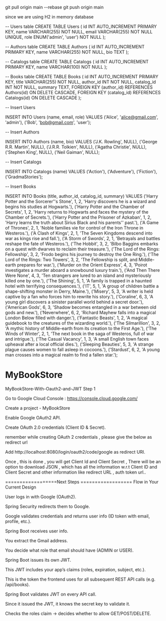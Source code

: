   git pull origin main --rebase
  git push origin main



since we are using H2 in memory database


-- Users table
CREATE TABLE Users (
    id INT AUTO_INCREMENT PRIMARY KEY,
    name VARCHAR(255) NOT NULL,
    email VARCHAR(255) NOT NULL UNIQUE,
    role ENUM('admin', 'user') NOT NULL
);

-- Authors table
CREATE TABLE Authors (
    id INT AUTO_INCREMENT PRIMARY KEY,
    name VARCHAR(255) NOT NULL,
    bio TEXT
);

-- Catalogs table
CREATE TABLE Catalogs (
    id INT AUTO_INCREMENT PRIMARY KEY,
    name VARCHAR(100) NOT NULL
);

-- Books table
CREATE TABLE Books (
    id INT AUTO_INCREMENT PRIMARY KEY,
    title VARCHAR(255) NOT NULL,
    author_id INT NOT NULL,
    catalog_id INT NOT NULL,
    summary TEXT,
    FOREIGN KEY (author_id) REFERENCES Authors(id) ON DELETE CASCADE,
    FOREIGN KEY (catalog_id) REFERENCES Catalogs(id) ON DELETE CASCADE
);


-- Insert Users

INSERT INTO Users (name, email, role) VALUES
('Alice', 'alice@gmail.com', 'admin'),
('Bob', 'bob@gmail.com', 'user');

-- Insert Authors


INSERT INTO Authors (name, bio) VALUES
('J.K. Rowling', NULL),
('George R.R. Martin', NULL),
('J.R.R. Tolkien', NULL),
('Agatha Christie', NULL),
('Stephen King', NULL),
('Neil Gaiman', NULL);

-- Insert Catalogs


INSERT INTO Catalogs (name) VALUES
('Action'),
('Adventure'),
('Fiction'),
('GradmaStories');

-- Insert Books


INSERT INTO Books (title, author_id, catalog_id, summary) VALUES
('Harry Potter and the Sorcerer''s Stone', 1, 2, 'Harry discovers he is a wizard and begins his studies at Hogwarts.'),
('Harry Potter and the Chamber of Secrets', 1, 2, 'Harry returns to Hogwarts and faces the mystery of the Chamber of Secrets.'),
('Harry Potter and the Prisoner of Azkaban', 1, 2, 'Harry learns the truth about Sirius Black and his parents'' past.'),
('A Game of Thrones', 2, 1, 'Noble families vie for control of the Iron Throne in Westeros.'),
('A Clash of Kings', 2, 1, 'The Seven Kingdoms descend into war as kings rise and fall.'),
('A Storm of Swords', 2, 1, 'Betrayals and battles reshape the fate of Westeros.'),
('The Hobbit', 3, 2, 'Bilbo Baggins embarks on a quest with dwarves to reclaim their treasure.'),
('The Lord of the Rings: Fellowship', 3, 2, 'Frodo begins his journey to destroy the One Ring.'),
('The Lord of the Rings: Two Towers', 3, 2, 'The Fellowship is split, and Middle-earth prepares for war.'),
('Murder on the Orient Express', 4, 3, 'Poirot investigates a murder aboard a snowbound luxury train.'),
('And Then There Were None', 4, 3, 'Ten strangers are lured to an island and mysteriously killed one by one.'),
('The Shining', 5, 1, 'A family is trapped in a haunted hotel with terrifying consequences.'),
('IT', 5, 1, 'A group of children battle a shape-shifting monster in Derry, Maine.'),
('Misery', 5, 3, 'A writer is held captive by a fan who forces him to rewrite his story.'),
('Coraline', 6, 3, 'A young girl discovers a sinister parallel world behind a secret door.'),
('American Gods', 6, 3, 'Shadow becomes entangled in a war between old gods and new.'),
('Neverwhere', 6, 2, 'Richard Mayhew falls into a magical London Below filled with danger.'),
('Fantastic Beasts', 1, 2, 'A magical guidebook to the creatures of the wizarding world.'),
('The Silmarillion', 3, 2, 'A mythic history of Middle-earth from its creation to the First Age.'),
('The Winds of Winter', 2, 1, 'The next book in the saga of Westeros, full of war and intrigue.'),
('The Casual Vacancy', 1, 3, 'A small English town faces upheaval after a local official dies.'),
('Sleeping Beauties', 5, 3, 'A strange plague causes women to fall asleep in cocoons.'),
('Stardust', 6, 2, 'A young man crosses into a magical realm to find a fallen star.');



# MyBookStore
MyBookStore-With-Oauth2-and-JWT
Step 1

Go to Google Cloud Console   :  https://console.cloud.google.com/

Create a project -  MyBookStore

Enable Google OAuth2 API.

Create OAuth 2.0 credentials (Client ID & Secret).

remember while creating OAuth 2 credentials , please give the below as redirect url

Add http://localhost:8080/login/oauth2/code/google as redirect URI.

Once , this is done , you will get Client Id and Client Secret , There will be an option to download JSON , which has all the information w.r.t 
Client ID and Client Secret and other information like redirect URL , auth token url..

==================Next Steps ==================
Flow in Your Current Design

User logs in with Google (OAuth2).

Spring Security redirects them to Google.

Google validates credentials and returns user info (ID token with email, profile, etc.).

Spring Boot receives user info.

You extract the Gmail address.

You decide what role that email should have (ADMIN or USER).

Spring Boot issues its own JWT.

This JWT includes your app’s claims (roles, expiration, subject, etc.).

This is the token the frontend uses for all subsequent REST API calls (e.g. /api/books).

Spring Boot validates JWT on every API call.

Since it issued the JWT, it knows the secret key to validate it.

Checks the roles claim → decides whether to allow GET/POST/DELETE.
